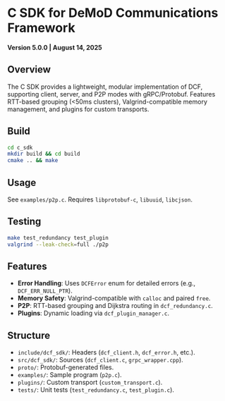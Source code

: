# C SDK for DeMoD Communications Framework
**Version 5.0.0 | August 14, 2025**

## Overview
The C SDK provides a lightweight, modular implementation of DCF, supporting client, server, and P2P modes with gRPC/Protobuf. Features RTT-based grouping (<50ms clusters), Valgrind-compatible memory management, and plugins for custom transports.

## Build
```bash
cd c_sdk
mkdir build && cd build
cmake .. && make
```

## Usage
See `examples/p2p.c`. Requires `libprotobuf-c`, `libuuid`, `libcjson`.

## Testing
```bash
make test_redundancy test_plugin
valgrind --leak-check=full ./p2p
```

## Features
- **Error Handling**: Uses `DCFError` enum for detailed errors (e.g., `DCF_ERR_NULL_PTR`).
- **Memory Safety**: Valgrind-compatible with `calloc` and paired `free`.
- **P2P**: RTT-based grouping and Dijkstra routing in `dcf_redundancy.c`.
- **Plugins**: Dynamic loading via `dcf_plugin_manager.c`.

## Structure
- `include/dcf_sdk/`: Headers (`dcf_client.h`, `dcf_error.h`, etc.).
- `src/dcf_sdk/`: Sources (`dcf_client.c`, `grpc_wrapper.cpp`).
- `proto/`: Protobuf-generated files.
- `examples/`: Sample program (`p2p.c`).
- `plugins/`: Custom transport (`custom_transport.c`).
- `tests/`: Unit tests (`test_redundancy.c`, `test_plugin.c`).
